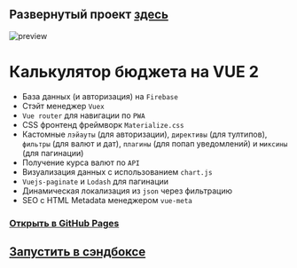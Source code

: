 ## Развернутый проект [здесь](https://mrmadu.github.io/vue2-budget_calc/)

![preview](https://user-images.githubusercontent.com/22976310/198840626-87ab1aca-6bca-4084-abf1-95744b9ae5a8.gif)



# Калькулятор бюджета на VUE 2

- База данных (и авторизация) на `Firebase`
- Стэйт менеджер `Vuex`
- `Vue router` для навигации по `PWA`
- CSS фронтенд фреймворк `Materialize.css`
- Кастомные `лэйауты` (для авторизации), `директивы` (для тултипов), `фильтры` (для валют и дат), `плагины` (для попап уведомлений) и `миксины` (для пагинации)
- Получение курса валют по `API`
- Визуализация данных с использованием `chart.js`
- `Vuejs-paginate` и `Lodash` для пагинации
- Динамическая локализация из `json` через фильтрацию
- SEO с HTML Metadata менеджером `vue-meta`

### [Открыть в GitHub Pages](https://mrmadu.github.io/vue2-budget_calc/)
## [Запустить в сэндбоксе](https://codesandbox.io/s/github/mrmadu/vue2-budget_calc)
